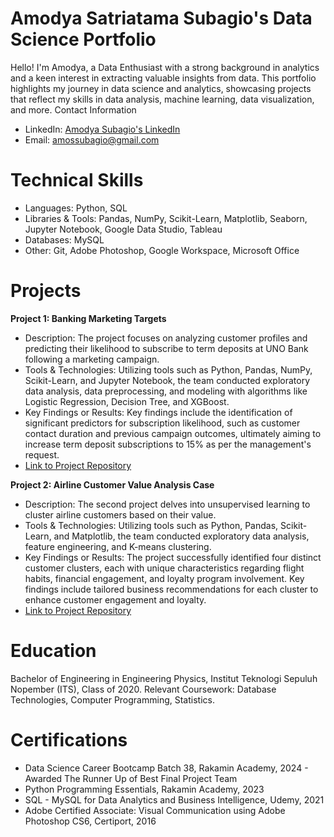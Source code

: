 # Amodya Satriatama Subagio's Data Science Portfolio

Hello! I'm Amodya, a Data Enthusiast with a strong background in analytics and a keen interest in extracting valuable insights from data. This portfolio highlights my journey in data science and analytics, showcasing projects that reflect my skills in data analysis, machine learning, data visualization, and more.
Contact Information

  - LinkedIn: [Amodya Subagio's LinkedIn](https://www.linkedin.com/in/amodya-subagio/)
  - Email: amossubagio@gmail.com

# Technical Skills

  - Languages: Python, SQL
  - Libraries & Tools: Pandas, NumPy, Scikit-Learn, Matplotlib, Seaborn, Jupyter Notebook, Google Data Studio, Tableau
  - Databases: MySQL
  - Other: Git, Adobe Photoshop, Google Workspace, Microsoft Office

# Projects

**Project 1: Banking Marketing Targets**

  - Description: The project focuses on analyzing customer profiles and predicting their likelihood to subscribe to term deposits at UNO Bank following a marketing campaign.
  - Tools & Technologies: Utilizing tools such as Python, Pandas, NumPy, Scikit-Learn, and Jupyter Notebook, the team conducted exploratory data analysis, data preprocessing, and modeling with algorithms like Logistic Regression, Decision Tree, and XGBoost.
  - Key Findings or Results: Key findings include the identification of significant predictors for subscription likelihood, such as customer contact duration and previous campaign outcomes, ultimately aiming to increase term deposit subscriptions to 15% as per the management's request.
  - [Link to Project Repository](https://github.com/amodyas/data-science-portfolio/tree/6c9278319145ec1220d4c79cfe38dd3110c827ef/Project%201%20-%20Banking%20Marketing%20Targets)

**Project 2: Airline Customer Value Analysis Case**

  - Description: The second project delves into unsupervised learning to cluster airline customers based on their value.
  - Tools & Technologies: Utilizing tools such as Python, Pandas, Scikit-Learn, and Matplotlib, the team conducted exploratory data analysis, feature engineering, and K-means clustering.
  - Key Findings or Results: The project successfully identified four distinct customer clusters, each with unique characteristics regarding flight habits, financial engagement, and loyalty program involvement. Key findings include tailored business recommendations for each cluster to enhance customer engagement and loyalty.
  - [Link to Project Repository](https://github.com/amodyas/data-science-portfolio/tree/6c9278319145ec1220d4c79cfe38dd3110c827ef/Project%202%20-%20Airline%20Customer%20Value%20Analysis%20Case)

# Education

Bachelor of Engineering in Engineering Physics, Institut Teknologi Sepuluh Nopember (ITS), Class of 2020.
Relevant Coursework: Database Technologies, Computer Programming, Statistics.

# Certifications

  - Data Science Career Bootcamp Batch 38, Rakamin Academy, 2024 - Awarded The Runner Up of Best Final Project Team
  - Python Programming Essentials, Rakamin Academy, 2023
  - SQL - MySQL for Data Analytics and Business Intelligence, Udemy, 2021
  - Adobe Certified Associate: Visual Communication using Adobe Photoshop CS6, Certiport, 2016
